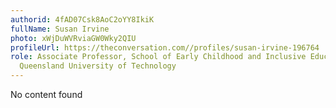 ```yaml
---
authorid: 4fAD07Csk8AoC2oYY8IkiK
fullName: Susan Irvine
photo: xWjDuWVRviaGW0Wky2QIU
profileUrl: https://theconversation.com//profiles/susan-irvine-196764
role: Associate Professor, School of Early Childhood and Inclusive Education, QUT,
  Queensland University of Technology
---
```

No content found